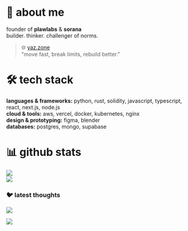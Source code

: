 # 🌟 about me  
founder of **plawlabs** & **sorana**  
builder. thinker. challenger of norms.  
> 🌐 [yaz.zone](https://yaz.zone)  
> "move fast, break limits, rebuild better."


# 🛠 tech stack  
**languages & frameworks:** python, rust, solidity, javascript, typescript, react, next.js, node.js  
**cloud & tools:** aws, vercel, docker, kubernetes, nginx  
**design & prototyping:** figma, blender  
**databases:** postgres, mongo, supabase  


# 📊 github stats  
![](https://github-readme-stats.vercel.app/api?username=plawlost&theme=radical&hide_border=true&include_all_commits=true&count_private=true)  
![](https://github-readme-streak-stats.herokuapp.com/?user=plawlost&theme=radical&hide_border=true)


### 🐦 latest thoughts  
[![](https://gtce.itsvg.in/api?username=plawlost)](https://twitter.com/plawlost)


[![](https://visitcount.itsvg.in/api?id=plawlost&icon=2&color=0)](https://visitcount.itsvg.in)
